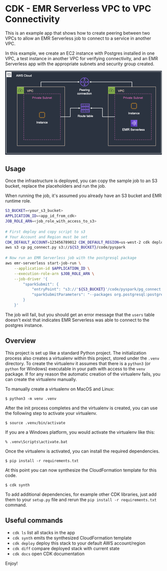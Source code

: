 
# CDK - EMR Serverless VPC to VPC Connectivity

This is an example app that shows how to create peering between two VPCs to allow an EMR Serverless job to connect to a service in another VPC.

In this example, we create an EC2 instance with Postgres installed in one VPC, a test instance in another VPC for verifying connectivity, and an EMR Serverless app with the appropriate subnets and security group created.

![](diagram.png)

## Usage

Once the infrastructure is deployed, you can copy the sample job to an S3 bucket, replace the placeholders and run the job.

When running the job, it's assumed you already have an S3 bucket and EMR runtime role.

```bash
S3_BUCKET=<your_s3_bucket>
APPLICATION_ID=<app_id_from_cdk>
JOB_ROLE_ARN=<job_role_with_access_to_s3>

# First deploy and copy script to s3
# Your Account and Region must be set
CDK_DEFAULT_ACCOUNT=123456789012 CDK_DEFAULT_REGION=us-west-2 cdk deploy
aws s3 cp pg_connect.py s3://${S3_BUCKET}/code/pyspark

# Now run an EMR Serverless job with the postgresql package
aws emr-serverless start-job-run \
    --application-id $APPLICATION_ID \
    --execution-role-arn $JOB_ROLE_ARN \
    --job-driver '{
        "sparkSubmit": {
            "entryPoint": "s3://'${S3_BUCKET}'/code/pyspark/pg_connect.py",
            "sparkSubmitParameters": "--packages org.postgresql:postgresql:42.4.0"
        }
    }'
```

The job will fail, but you should get an error message that the `users` table doesn't exist that indicates EMR Serverless was able to connect to the postgres instance.

## Overview

This project is set up like a standard Python project.  The initialization
process also creates a virtualenv within this project, stored under the `.venv`
directory.  To create the virtualenv it assumes that there is a `python3`
(or `python` for Windows) executable in your path with access to the `venv`
package. If for any reason the automatic creation of the virtualenv fails,
you can create the virtualenv manually.

To manually create a virtualenv on MacOS and Linux:

```
$ python3 -m venv .venv
```

After the init process completes and the virtualenv is created, you can use the following
step to activate your virtualenv.

```
$ source .venv/bin/activate
```

If you are a Windows platform, you would activate the virtualenv like this:

```
% .venv\Scripts\activate.bat
```

Once the virtualenv is activated, you can install the required dependencies.

```
$ pip install -r requirements.txt
```

At this point you can now synthesize the CloudFormation template for this code.

```
$ cdk synth
```

To add additional dependencies, for example other CDK libraries, just add
them to your `setup.py` file and rerun the `pip install -r requirements.txt`
command.

## Useful commands

 * `cdk ls`          list all stacks in the app
 * `cdk synth`       emits the synthesized CloudFormation template
 * `cdk deploy`      deploy this stack to your default AWS account/region
 * `cdk diff`        compare deployed stack with current state
 * `cdk docs`        open CDK documentation

Enjoy!
